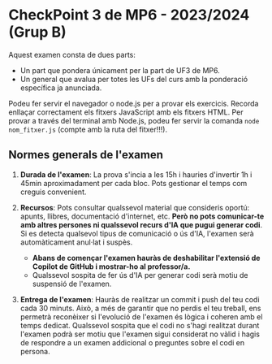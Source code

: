 # CheckPoint 3 de MP6 - 2023/2024 (Grup B)

Aquest examen consta de dues parts:

- Un part que pondera únicament per la part de UF3 de MP6.
- Un general que avalua per totes les UFs del curs amb la ponderació específica ja anunciada.

Podeu fer servir el navegador o node.js per a provar els exercicis. Recorda enllaçar correctament els fitxers JavaScript amb els fitxers HTML. Per provar a través del terminal amb Node.js, podeu fer servir la comanda `node nom_fitxer.js` (compte amb la ruta del fitxer!!!).

## Normes generals de l'examen

1. **Durada de l'examen**: La prova s'incia a les 15h i hauries d'invertir 1h i 45min aproximadament per cada bloc. Pots gestionar el temps com creguis convenient.

2. **Recursos**: Pots consultar qualssevol material que consideris oportú: apunts, llibres, documentació d'internet, etc. **Però no pots comunicar-te amb altres persones ni qualssevol recurs d'IA que pugui generar codi**. Si es detecta qualsevol tipus de comunicació o ús d'IA, l'examen serà automàticament anul·lat i suspès.

   - **Abans de començar l'examen hauràs de deshabilitar l'extensió de Copilot de GitHub i mostrar-ho al professor/a.**
   - Qualssevol sospita de fer ús d'IA per generar codi serà motiu de suspensió de l'examen.

3. **Entrega de l'examen**: Hauràs de realitzar un commit i push del teu codi cada 30 minuts. Això, a més de garantir que no perdis el teu treball, ens permetrà reconèixer si l'evolució de l'examen és lògica i coheren amb el temps dedicat. Qualssevol sospita que el codi no s'hagi realitzat durant l'examen podrà ser motiu que l'examen sigui considerat no vàlid i hagis de respondre a un examen addicional o preguntes sobre el codi en persona.
